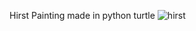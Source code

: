 Hirst Painting made in python turtle
![hirst](https://github.com/sahuf2003/hirst-painting/assets/127684377/e4995fb0-4260-49d9-91c0-0b12c893fcca)
